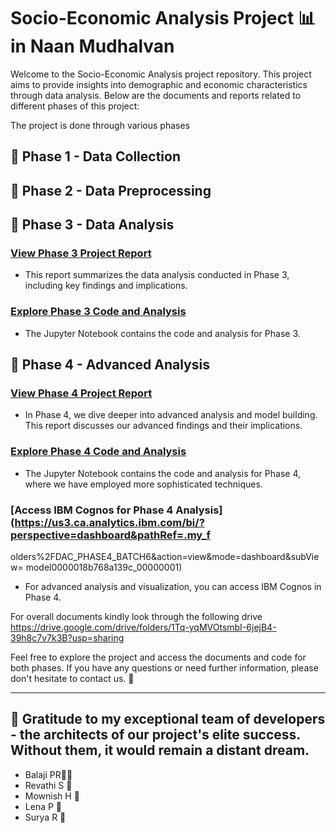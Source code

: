 # Socio-Economic Analysis Project 📊 in Naan Mudhalvan

Welcome to the Socio-Economic Analysis project repository. This project aims to provide insights into demographic and economic characteristics through data analysis. Below are the documents and reports related to different phases of this project:

The project is done through various phases

## 📁 Phase 1 - Data Collection
## 📁 Phase 2 - Data Preprocessing
## 📁 Phase 3 - Data Analysis

### [View Phase 3 Project Report](https://drive.google.com/file/d/1jPey4xOxvXdn7UqVEFkO_8_N-B1Mjs-o/view?usp=sharing)
- This report summarizes the data analysis conducted in Phase 3, including key findings and implications.

### [Explore Phase 3 Code and Analysis](https://drive.google.com/file/d/1E0nHFToRTVGSQ2q1NfmXpVgJSw192PEW/view?usp=sharing)
- The Jupyter Notebook contains the code and analysis for Phase 3.

## 🚀 Phase 4 - Advanced Analysis

### [View Phase 4 Project Report](https://drive.google.com/file/d/1v-Mwy3GgmrgtZ4up_HhjEaPU40JXJzSb/view?usp=sharing)
- In Phase 4, we dive deeper into advanced analysis and model building. This report discusses our advanced findings and their implications.

### [Explore Phase 4 Code and Analysis](https://drive.google.com/file/d/1E0nHFToRTVGSQ2q1NfmXpVgJSw192PEW/view?usp=sharing)
- The Jupyter Notebook contains the code and analysis for Phase 4, where we have employed more sophisticated techniques.

### [Access IBM Cognos for Phase 4 Analysis](https://us3.ca.analytics.ibm.com/bi/?perspective=dashboard&pathRef=.my_f
olders%2FDAC_PHASE4_BATCH6&action=view&mode=dashboard&subView=
model0000018b768a139c_00000001)
- For advanced analysis and visualization, you can access IBM Cognos in Phase 4.

For overall documents kindly look through the following drive
https://drive.google.com/drive/folders/1Tq-yqMVOtsmbI-6jejB4-39h8c7v7k3B?usp=sharing

Feel free to explore the project and access the documents and code for both phases. If you have any questions or need further information, please don't hesitate to contact us. 🤝

---

## 🌟 Gratitude to my exceptional team of developers - the architects of our project's elite success. Without them, it would remain a distant dream.

- Balaji PR🧑‍💼
- Revathi S 👥
- Mownish H 👥
- Lena P 👥
- Surya R 👥

